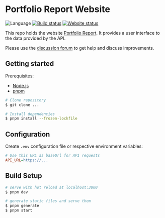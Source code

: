 # Portfolio Report Website

![Language](https://img.shields.io/github/languages/top/portfolio-report/pr-www?style=flat-square) [![Build status](https://img.shields.io/github/actions/workflow/status/portfolio-report/pr-www/ci.yml?style=flat-square)](https://github.com/portfolio-report/pr-www/actions/workflows/ci.yml) [![Website status](https://img.shields.io/website?style=flat-square&url=https%3A%2F%2Fwww.portfolio-report.net)](https://www.portfolio-report.net/)

This repo holds the website [Portfolio Report](https://www.portfolio-report.net/). It provides a user interface to the data provided by the API.

Please use the [discussion forum](https://forum.portfolio-performance.info/) to get help and discuss improvements.

## Getting started

Prerequisites:

- [Node.js](https://nodejs.org/)
- [pnpm](https://pnpm.io/installation)

```bash
# Clone repository
$ git clone ...

# Install dependencies
$ pnpm install --frozen-lockfile
```

## Configuration

Create `.env` configuration file or respective environment variables:

```ini
# Use this URL as baseUrl for API requests
API_URL=https://...
```

## Build Setup

``` bash
# serve with hot reload at localhost:3000
$ pnpm dev

# generate static files and serve them
$ pnpm generate
$ pnpm start
```
